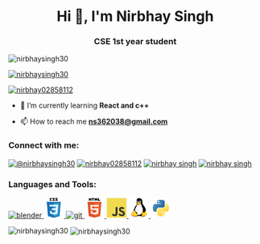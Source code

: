 <h1 align="center">Hi 👋, I'm Nirbhay Singh</h1>
<h3 align="center">CSE 1st year student</h3>

<p align="left"> <img src="https://komarev.com/ghpvc/?username=nirbhaysingh30&label=Profile%20views&color=0e75b6&style=flat" alt="nirbhaysingh30" /> </p>

<p align="left"> <a href="https://github.com/ryo-ma/github-profile-trophy"><img src="https://github-profile-trophy.vercel.app/?username=nirbhaysingh30" alt="nirbhaysingh30" /></a> </p>

<p align="left"> <a href="https://twitter.com/nirbhay02858112" target="blank"><img src="https://img.shields.io/twitter/follow/nirbhay02858112?logo=twitter&style=for-the-badge" alt="nirbhay02858112" /></a> </p>

- 🌱 I’m currently learning **React and c++**

- 📫 How to reach me **ns362038@gmail.com**

<h3 align="left">Connect with me:</h3>
<p align="left">
<a href="https://codepen.io/@nirbhaysingh30" target="blank"><img align="center" src="https://raw.githubusercontent.com/rahuldkjain/github-profile-readme-generator/master/src/images/icons/Social/codepen.svg" alt="@nirbhaysingh30" height="30" width="40" /></a>
<a href="https://twitter.com/nirbhay02858112" target="blank"><img align="center" src="https://raw.githubusercontent.com/rahuldkjain/github-profile-readme-generator/master/src/images/icons/Social/twitter.svg" alt="nirbhay02858112" height="30" width="40" /></a>
  <a href="https://www.linkedin.com/in/nirbhay-singh-05353320b/" target="blank"><img align="center" src="https://raw.githubusercontent.com/rahuldkjain/github-profile-readme-generator/master/src/images/icons/Social/linked-in-alt.svg" alt="nirbhay singh" height="30" width="40" /></a>
<a href="https://fb.com/nirbhay singh" target="blank"><img align="center" src="https://raw.githubusercontent.com/rahuldkjain/github-profile-readme-generator/master/src/images/icons/Social/facebook.svg" alt="nirbhay singh" height="30" width="40" /></a>
</p>

<h3 align="left">Languages and Tools:</h3>
<p align="left"> <a href="https://www.blender.org/" target="_blank" rel="noreferrer"> <img src="https://download.blender.org/branding/community/blender_community_badge_white.svg" alt="blender" width="40" height="40"/> </a> <a href="https://www.w3schools.com/css/" target="_blank" rel="noreferrer"> <img src="https://raw.githubusercontent.com/devicons/devicon/master/icons/css3/css3-original-wordmark.svg" alt="css3" width="40" height="40"/> </a> <a href="https://git-scm.com/" target="_blank" rel="noreferrer"> <img src="https://www.vectorlogo.zone/logos/git-scm/git-scm-icon.svg" alt="git" width="40" height="40"/> </a> <a href="https://www.w3.org/html/" target="_blank" rel="noreferrer"> <img src="https://raw.githubusercontent.com/devicons/devicon/master/icons/html5/html5-original-wordmark.svg" alt="html5" width="40" height="40"/> </a> <a href="https://developer.mozilla.org/en-US/docs/Web/JavaScript" target="_blank" rel="noreferrer"> <img src="https://raw.githubusercontent.com/devicons/devicon/master/icons/javascript/javascript-original.svg" alt="javascript" width="40" height="40"/> </a> <a href="https://www.linux.org/" target="_blank" rel="noreferrer"> <img src="https://raw.githubusercontent.com/devicons/devicon/master/icons/linux/linux-original.svg" alt="linux" width="40" height="40"/> </a> <a href="https://www.python.org" target="_blank" rel="noreferrer"> <img src="https://raw.githubusercontent.com/devicons/devicon/master/icons/python/python-original.svg" alt="python" width="40" height="40"/> </a> </p>

<p><img align="left" src="https://github-readme-stats.vercel.app/api/top-langs?username=nirbhaysingh30&show_icons=true&locale=en&layout=compact" alt="nirbhaysingh30" /></p>

<p>&nbsp;<img align="center" src="https://github-readme-stats.vercel.app/api?username=nirbhaysingh30&show_icons=true&locale=en" alt="nirbhaysingh30" /></p>

